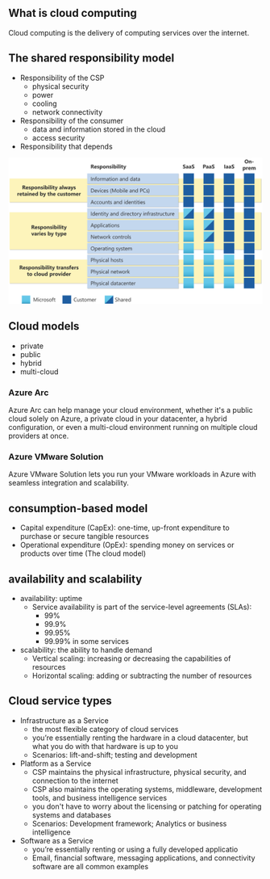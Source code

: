 ## What is cloud computing
Cloud computing is the delivery of computing services over the internet.

## The shared responsibility model
- Responsibility of the CSP
  - physical security
  - power
  - cooling
  - network connectivity
- Responsibility of the consumer
  - data and information stored in the cloud
  - access security
- Responsibility that depends


![responsibility model](images/responsibility_model.png)

## Cloud models
- private
- public
- hybrid
- multi-cloud

### Azure Arc
Azure Arc can help manage your cloud environment, whether it's a public cloud solely on Azure, a private cloud in your datacenter, a hybrid configuration, or even a multi-cloud environment running on multiple cloud providers at once.

### Azure VMware Solution
Azure VMware Solution lets you run your VMware workloads in Azure with seamless integration and scalability.

## consumption-based model
- Capital expenditure (CapEx): one-time, up-front expenditure to purchase or secure tangible resources
- Operational expenditure (OpEx): spending money on services or products over time (The cloud model)

## availability and scalability
- availability: uptime 
  - Service availability is part of the service-level agreements (SLAs):
    - 99%
    - 99.9%
    - 99.95%
    - 99.99% in some services
- scalability: the ability to handle demand
  - Vertical scaling: increasing or decreasing the capabilities of resources
  - Horizontal scaling: adding or subtracting the number of resources

## Cloud service types
- Infrastructure as a Service
  - the most flexible category of cloud services
  - you’re essentially renting the hardware in a cloud datacenter, but what you do with that hardware is up to you
  - Scenarios: lift-and-shift; testing and development
- Platform as a Service
  - CSP maintains the physical infrastructure, physical security, and connection to the internet
  - CSP also maintains the operating systems, middleware, development tools, and business intelligence services
  - you don't have to worry about the licensing or patching for operating systems and databases
  - Scenarios: Development framework; Analytics or business intelligence
- Software as a Service
  - you’re essentially renting or using a fully developed applicatio
  - Email, financial software, messaging applications, and connectivity software are all common examples



